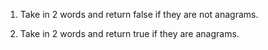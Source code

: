 1. Take in 2 words and return false if they are not anagrams.

2. Take in 2 words and return true if they are anagrams.
